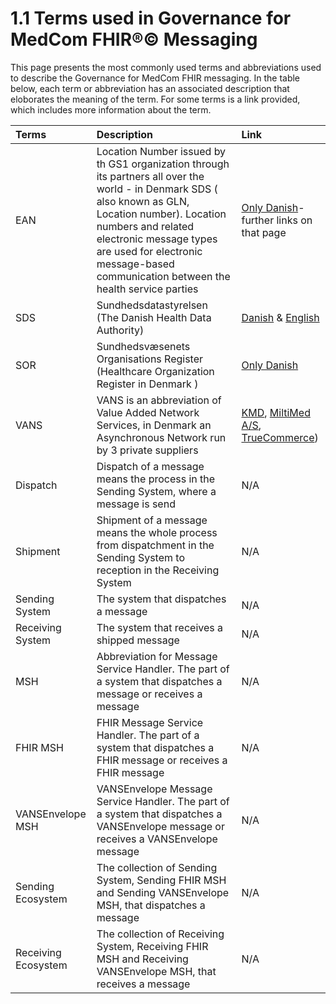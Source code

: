 # 1.1 Terms used in Governance for MedCom FHIR®© Messaging

This page presents the most commonly used terms and abbreviations used to describe the Governance for MedCom FHIR messaging. In the table below, each term or abbreviation has an associated description that eloborates the meaning of the term. For some terms is a link provided, which includes more information about the term. 

| Terms |Description|Link|
|:------|:-----|:-----|
| EAN       | Location Number issued by th GS1 organization through its partners all over the world - in Denmark SDS ( also known as GLN, Location number). Location numbers and related electronic message types are used for electronic message-based communication between the health service parties | <a href="https://www.medcom.dk/opslag/support/sundhedsvaesenets-organisationsregister-sor">Only Danish</a>- further links on that page|
| SDS       | Sundhedsdatastyrelsen (The Danish Health Data Authority) |<a href ="https://sundhedsdatastyrelsen.dk/da/" target="_blank">Danish</a> & <a href ="https://sundhedsdatastyrelsen.dk/da/english" target="_blank">English</a>|
| SOR       | Sundhedsvæsenets Organisations Register (Healthcare Organization Register in Denmark ) | <a href="https://sundhedsdatastyrelsen.dk/da/rammer-og-retningslinjer/organisationsregistrering" target="blank">Only Danish</a>|
| VANS      | VANS is an abbreviation of Value Added Network Services, in Denmark an Asynchronous Network run by 3 private suppliers |<a href ="https://www.kmd.dk/" target="_blank">KMD</a>, <a href ="https://www.multimed.dk/kommunikation/" target="_blank">MiltiMed A/S</a>, <a href ="https://www.truecommerce.com/dk-da/" target="_blank">TrueCommerce</a>)|
| Dispatch  | Dispatch of a message means the process in the Sending System, where a message is send|N/A|
| Shipment  | Shipment of a message means the whole process from dispatchment in the Sending System to reception in the Receiving System|N/A|
| Sending System | The system that dispatches a message |N/A|
| Receiving System | The system that receives a shipped message |N/A|
| MSH | Abbreviation for Message Service Handler. The part of a system that dispatches a message or receives a message |N/A|
| FHIR MSH | FHIR Message Service Handler. The part of a system that dispatches a FHIR message or receives a FHIR message |N/A|
| VANSEnvelope MSH | VANSEnvelope Message Service Handler. The part of a system that dispatches a VANSEnvelope message or receives a VANSEnvelope message |N/A|
| Sending Ecosystem | The collection of Sending System, Sending FHIR MSH and Sending VANSEnvelope MSH, that dispatches a message |N/A|
| Receiving Ecosystem | The collection of Receiving System, Receiving FHIR MSH and Receiving VANSEnvelope MSH, that receives a message |N/A|
